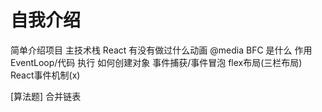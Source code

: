 # 自我介绍
简单介绍项目
主技术栈 React
有没有做过什么动画 @media
BFC 是什么 作用
EventLoop/代码 执行
如何创建对象
事件捕获/事件冒泡
flex布局(三栏布局)
React事件机制(x)

[算法题]
合并链表